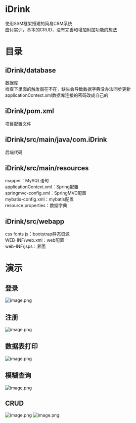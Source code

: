 # iDrink
使用SSM框架搭建的简易CRM系统  
应付实训，基本的CRUD，没有完善和增加附加功能的想法
# 目录
## iDrink/database
数据库  
检查下里面的触发器在不在，缺失会导致数据字典没办法同步更新  
applicationContext.xml数据库连接的密码改成自己的
## iDrink/pom.xml
项目配置文件
## iDrink/src/main/java/com.iDrink
后端代码
## iDrink/src/main/resources
mapper：MySQL语句  
applicationContext.xml：Spring配置  
springmvc-config.xml：SpringMVC配置  
mybatis-config.xml：mybatis配置  
resource.properties：数据字典  
## iDrink/src/webapp
css fonts js：bootstrap静态资源  
WEB-INF/web.xml：web配置  
web-INF/jsps：界面  
# 演示
## 登录
![image.png](https://i.loli.net/2021/08/02/ZYVAESFmou3tJ6R.png)
## 注册
![image.png](https://i.loli.net/2021/08/02/uN9BRpQxVInawmU.png)
## 数据表打印
![image.png](https://i.loli.net/2021/08/02/MBOwls9UHAFP6WS.png)
## 模糊查询
![image.png](https://i.loli.net/2021/08/02/WhBvk9AyQYrnUz1.png)
## CRUD
![image.png](https://i.loli.net/2021/08/02/B5GNabTeHI9Crqz.png)
![image.png](https://i.loli.net/2021/08/02/Gjmy7taC4XcYIg5.png)
